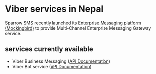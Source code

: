 # Viber services in Nepal

Sparrow SMS recently launched its [Enterprise Messaging platform (Mockingbird)](https://mockingbird.sparrowsms.com/) to provide Multi-Channel Enterprise Messaging Gateway service. 

## services currently available
- Viber Business Messaging ([API Documentation](/viber/business-message))
- Viber Bot service ([API Documentation](/viber/viber-bot))